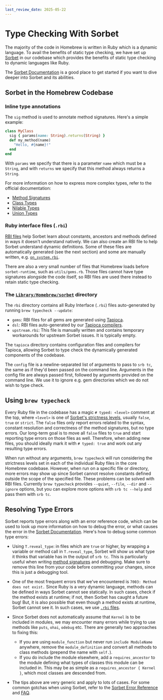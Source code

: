 ```yaml
---
last_review_date: 2025-05-22
---
```


# Type Checking With Sorbet

The majority of the code in Homebrew is written in Ruby which is a dynamic language. To avail the benefits of static type checking, we have set up [Sorbet](https://sorbet.org/) in our codebase which provides the benefits of static type checking to dynamic languages like Ruby.

The [Sorbet Documentation](https://sorbet.org/docs/overview) is a good place to get started if you want to dive deeper into Sorbet and its abilities.

## Sorbet in the Homebrew Codebase

### Inline type annotations

The `sig` method is used to annotate method signatures. Here's a simple example:

```ruby
class MyClass
  sig { params(name: String).returns(String) }
  def my_method(name)
    "Hello, #{name}!"
  end
end
```

With `params` we specify that there is a parameter `name` which must be a `String`, and with `returns` we specify that this method always returns a `String`.

For more information on how to express more complex types, refer to the official documentation:

- [Method Signatures](https://sorbet.org/docs/sigs)
- [Class Types](https://sorbet.org/docs/class-types)
- [Nilable Types](https://sorbet.org/docs/nilable-types)
- [Union Types](https://sorbet.org/docs/union-types)

### Ruby interface files (`.rbi`)

[RBI files](https://sorbet.org/docs/rbi) help Sorbet learn about constants, ancestors and methods defined in ways it doesn't understand natively. We can also create an RBI file to help Sorbet understand dynamic definitions. Some of these files are automatically generated (see the next section) and some are manually written, e.g. [`on_system.rbi`](https://github.com/Homebrew/brew/blob/HEAD/Library/Homebrew/on_system.rbi).

There are also a very small number of files that Homebrew loads before `sorbet-runtime`, such as `utils/gems.rb`. Those files cannot have type signatures alongside the code itself, so RBI files are used there instead to retain static type checking.

### The [`Library/Homebrew/sorbet`] directory

[`Library/Homebrew/sorbet`]: https://github.com/Homebrew/brew/tree/master/Library/Homebrew/sorbet

The `rbi` directory contains all Ruby Interface (`.rbi`) files auto-generated by running `brew typecheck --update`:

- `gems`: RBI files for all gems are generated using [Tapioca](https://github.com/Shopify/tapioca#tapioca).
- `dsl`: RBI files auto-generated by our [Tapioca compilers](https://github.com/Homebrew/brew/tree/master/Library/Homebrew/sorbet/tapioca/compilers).
- `upstream.rbi`: This file is manually written and contains temporary workarounds for upstream Sorbet issues. It is typically empty.

The `tapioca` directory contains configuration files and compilers for Tapioca, allowing Sorbet to type check the dynamically generated components of the codebase.

The `config` file is a newline-separated list of arguments to pass to `srb tc`, the same as if they'd been passed on the command line. Arguments in the config file are always passed first, followed by arguments provided on the command line. We use it to ignore e.g. gem directories which we do not wish to type check.

## Using `brew typecheck`

Every Ruby file in the codebase has a magic `# typed: <level>` comment at the top, where `<level>` is one of [Sorbet's strictness levels](https://sorbet.org/docs/static#file-level-granularity-strictness-levels), usually `false`, `true` or `strict`. The `false` files only report errors related to the syntax, constant resolution and correctness of the method signatures, but no type errors. Our long-term goal is to move all `false` files to `true` and start reporting type errors on those files as well. Therefore, when adding new files, you should ideally mark it with `# typed: true` and work out any resulting type errors.

When run without any arguments, `brew typecheck` will run considering the strictness levels set in each of the individual Ruby files in the core Homebrew codebase. However, when run on a specific file or directory, more errors may show up since Sorbet cannot resolve constants defined outside the scope of the specified file. These problems can be solved with RBI files. Currently `brew typecheck` provides `--quiet`, `--file`, `--dir` and `--ignore` options, but you can explore more options with `srb tc --help` and pass them with `srb tc`.

## Resolving Type Errors

Sorbet reports type errors along with an error reference code, which can be used to look up more information on how to debug the error, or what causes the error in the [Sorbet Documentation](https://sorbet.org/docs/overview). Here's how to debug some common type errors:

- Using `T.reveal_type`: in files which are `true` or higher, by wrapping a variable or method call in `T.reveal_type`, Sorbet will show us what type it thinks that variable has in the output of `srb tc`. This is particularly useful when writing [method signatures](https://sorbet.org/docs/sigs) and debugging. Make sure to remove this line from your code before committing your changes, since this is just a debugging tool.

- One of the most frequent errors that we've encountered is `7003: Method does not exist.` Since Ruby is a very dynamic language, methods can be defined in ways Sorbet cannot see statically. In such cases, check if the method exists at runtime; if not, then Sorbet has caught a future bug! But, it is also possible that even though a method exists at runtime, Sorbet cannot see it. In such cases, we use [`.rbi` files](#ruby-interface-files-rbi).

- Since Sorbet does not automatically assume that `Kernel` is to be included in modules, we may encounter many errors while trying to use methods like `puts`, `ohai`, `odebug` etc. There are generally two approaches to fixing this:

  - If you are using `module_function` but never run `include ModuleName` anywhere, remove the `module_definition` and convert all methods to class methods (prepend the name with `self.`).
  - If you do include the module elsewhere, add a `requires_ancestor` to the module defining what types of classes this module can be included in. This may be as simple as a `requires_ancestor { Kernel }`, which most classes are descended from.

- The tips above are very generic and apply to lots of cases. For some common gotchas when using Sorbet, refer to the [Sorbet Error Reference](https://sorbet.org/docs/error-reference) and [FAQ](https://sorbet.org/docs/faq).
